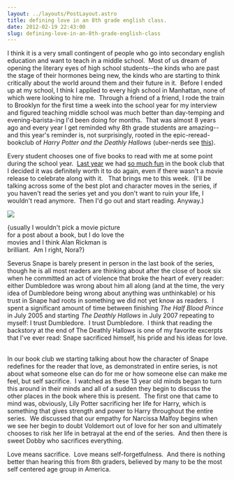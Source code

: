 ```yaml
---
layout: ../layouts/PostLayout.astro
title: defining love in an 8th grade english class.
date: 2012-02-19 22:43:00
slug: defining-love-in-an-8th-grade-english-class
---
```


I think it is a very small contingent of people who go into secondary english education and want to teach in a middle school.  Most of us dream of opening the literary eyes of high school students--the kinds who are past the stage of their hormones being new, the kinds who are starting to think critically about the world around them and their future in it.  Before I ended up at my school, I think I applied to every high school in Manhattan, none of which were looking to hire me.  Through a friend of a friend, I rode the train to Brooklyn for the first time a week into the school year for my interview and figured teaching middle school was much better than day-temping and evening-barista-ing I'd been doing for months.  That was almost 8 years ago and every year I get reminded why 8th grade students are amazing--and this year's reminder is, not surprisingly, rooted in the epic-reread-bookclub of _Harry Potter and the Deathly Hallows_ (uber-nerds see [this](http://room116harrypotter.blogspot.com/)).  

  

Every student chooses one of five books to read with me at some point during the school year.  [Last year](http://akindoflibrary.blogspot.com/2010/10/harry-potter-is-just-too-big-for-blog.html) we had [so much fun](http://akindoflibrary.blogspot.com/2010/11/on-harry-potter-and-another-reason-why.html) in the book club that I decided it was definitely worth it to do again, even if there wasn't a movie release to celebrate along with it.   That brings me to this week.  (I'll be talking across some of the best plot and character moves in the series, if you haven't read the series yet and you don't want to ruin your life, I wouldn't read anymore.  Then I'd go out and start reading. Anyway.)

  

[![](http://images.wikia.com/harrypotter/images/2/24/Snape3.jpg)](http://images.wikia.com/harrypotter/images/2/24/Snape3.jpg)

{usually I wouldn't pick a movie picture  
for a post about a book, but I do love the  
movies and I think Alan Rickman is  
brilliant.  Am I right, Nora?} 

Severus Snape is barely present in person in the last book of the series, though he is all most readers are thinking about after the close of book six when he committed an act of violence that broke the heart of every reader: either Dumbledore was wrong about him all along (and at the time, the very idea of Dumbledore being wrong about anything was unthinkable) or his trust in Snape had roots in something we did not yet know as readers.  I spent a significant amount of time between finishing _The Half Blood Prince_ in July 2005 and starting _The Deathly Hallows_ in July 2007 repeating to myself: I trust Dumbledore.  I trust Dumbledore.  I think that reading the backstory at the end of The Deathly Hallows is one of my favorite excerpts that I've ever read: Snape sacrificed himself, his pride and his ideas for love.  

  

In our book club we starting talking about how the character of Snape redefines for the reader that love, as demonstrated in entire series, is not about what someone else can do for me or how someone else can make me feel, but self sacrifice.  I watched as these 13 year old minds began to turn this around in their minds and all of a sudden they begin to discuss the other places in the book where this is present.  The first one that came to mind was, obviously, Lily Potter sacrificing her life for Harry, which is something that gives strength and power to Harry throughout the entire series.  We discussed that our empathy for Narcissa Malfoy begins when we see her begin to doubt Voldemort out of love for her son and ultimately chooses to risk her life in betrayal at the end of the series.  And then there is sweet Dobby who sacrifices everything. 

  

Love means sacrifice.  Love means self-forgetfulness.  And there is nothing better than hearing this from 8th graders, believed by many to be the most self centered age group in America.